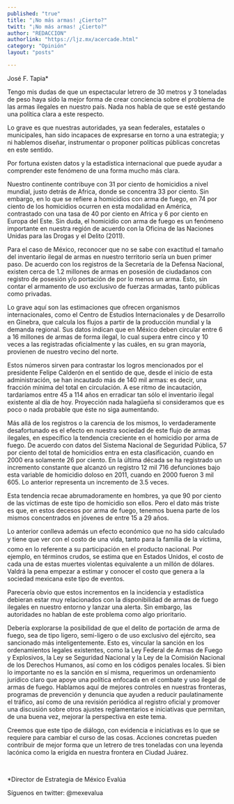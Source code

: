 ```yaml
---
published: "true"
title: "¡No más armas! ¿Cierto?"
twitt: "¡No más armas! ¿Cierto?"
author: "REDACCION"
authorlink: "https://ljz.mx/acercade.html"
category: "Opinión"
layout: "posts"

---
```



  José F. Tapia*



  Tengo mis dudas de que un espectacular letrero de 30 metros y 3 toneladas de peso haya sido la mejor forma de crear conciencia sobre el problema de las armas ilegales en nuestro país. Nada nos habla de que se esté gestando una política clara a este respecto.



  Lo grave es que nuestras autoridades, ya sean federales, estatales o municipales, han sido incapaces de expresarse en torno a una estrategia; y ni hablemos diseñar, instrumentar o proponer políticas públicas concretas en este sentido.



  Por fortuna existen datos y la estadística internacional que puede ayudar a comprender este fenómeno de una forma mucho más clara.



  Nuestro continente contribuye con 31 por ciento de homicidios a nivel mundial, justo detrás de Africa, donde se concentra 33 por ciento. Sin embargo, en lo que se refiere a homicidios con arma de fuego, en 74 por ciento de los homicidios ocurren en esta modalidad en América, contrastado con una tasa de 40 por ciento en Africa y 6 por ciento en Europa del Este. Sin duda, el homicidio con arma de fuego es un fenómeno importante en nuestra región de acuerdo con la Oficina de las Naciones Unidas para las Drogas y el Delito (2011).



  Para el caso de México, reconocer que no se sabe con exactitud el tamaño del inventario ilegal de armas en nuestro territorio sería un buen primer paso. De acuerdo con los registros de la Secretaría de la Defensa Nacional, existen cerca de 1.2 millones de armas en posesión de ciudadanos con registro de posesión y/o portación de por lo menos un arma. Esto, sin contar el armamento de uso exclusivo de fuerzas armadas, tanto públicas como privadas.



  Lo grave aquí son las estimaciones que ofrecen organismos internacionales, como el Centro de Estudios Internacionales y de Desarrollo en Ginebra, que calcula los flujos a partir de la producción mundial y la demanda regional. Sus datos indican que en México deben circular entre 6 a 16 millones de armas de forma ilegal, lo cual supera entre cinco y 10 veces a las registradas oficialmente y las cuáles, en su gran mayoría, provienen de nuestro vecino del norte.



  Estos números sirven para contrastar los logros mencionados por el presidente Felipe Calderón en el sentido de que, desde el inicio de esta administración, se han incautado más de 140 mil armas: es decir, una fracción mínima del total en circulación. A ese ritmo de incautación, tardaríamos entre 45 a 114 años en erradicar tan sólo el inventario ilegal existente al día de hoy. Proyección nada halagüeña si consideramos que es poco o nada probable que éste no siga aumentando.



  Más allá de los registros o la carencia de los mismos, lo verdaderamente desafortunado es el efecto en nuestra sociedad de este flujo de armas ilegales, en específico la tendencia creciente en el homicidio por arma de fuego. De acuerdo con datos del Sistema Nacional de Seguridad Pública, 57 por ciento del total de homicidios entra en esta clasificación, cuando en 2000 era solamente 26 por ciento. En la última década se ha registrado un incremento constante que alcanzó un registro 12 mil 716 defunciones bajo esta variable de homicidio doloso en 2011, cuando en 2000 fueron 3 mil 605. Lo anterior representa un incremento de 3.5 veces.



  Esta tendencia recae abrumadoramente en hombres, ya que 90 por ciento de las víctimas de este tipo de homicidio son ellos. Pero el dato más triste es que, en estos decesos por arma de fuego, tenemos buena parte de los mismos concentrados en jóvenes de entre 15 a 29 años.



  Lo anterior conlleva además un efecto económico que no ha sido calculado y tiene que ver con el costo de una vida, tanto para la familia de la víctima, como en lo referente a su participación en el producto nacional. Por ejemplo, en términos crudos, se estima que en Estados Unidos, el costo de cada una de estas muertes violentas equivalente a un millón de dólares. Valdrá la pena empezar a estimar y conocer el costo que genera a la sociedad mexicana este tipo de eventos.



  Parecería obvio que estos incrementos en la incidencia y estadística debieran estar muy relacionados con la disponibilidad de armas de fuego ilegales en nuestro entorno y lanzar una alerta. Sin embargo, las autoridades no hablan de este problema como algo prioritario.



  Debería explorarse la posibilidad de que el delito de portación de arma de fuego, sea de tipo ligero, semi-ligero o de uso exclusivo del ejército, sea sancionado más inteligentemente. Esto es, vincular la sanción en los ordenamientos legales existentes, como la Ley Federal de Armas de Fuego y Explosivos, la Ley se Seguridad Nacional y la Ley de la Comisión Nacional de los Derechos Humanos, así como en los códigos penales locales. Si bien lo importante no es la sanción en sí misma, requerimos un ordenamiento jurídico claro que apoye una política enfocada en el combate y uso ilegal de armas de fuego. Hablamos aquí de mejores controles en nuestras fronteras, programas de prevención y denuncia que ayuden a reducir paulatinamente el tráfico, así como de una revisión periódica al registro oficial y promover una discusión sobre otros ajustes reglamentarios e iniciativas que permitan, de una buena vez, mejorar la perspectiva en este tema.



  Creemos que este tipo de diálogo, con evidencia e iniciativas es lo que se requiere para cambiar el curso de las cosas. Acciones concretas pueden contribuir de mejor forma que un letrero de tres toneladas con una leyenda lacónica como la erigida en nuestra frontera en Ciudad Juárez.



   



  *Director de Estrategia de México Evalúa



  Síguenos en twitter: @mexevalua

